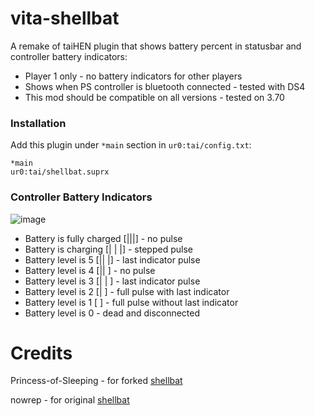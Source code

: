# vita-shellbat
A remake of taiHEN plugin that shows battery percent in statusbar and controller battery indicators:
- Player 1 only - no battery indicators for other players
- Shows when PS controller is bluetooth connected - tested with DS4
- This mod should be compatible on all versions - tested on 3.70

### Installation
Add this plugin under `*main` section in `ur0:tai/config.txt`:
```
*main
ur0:tai/shellbat.suprx
```

### Controller Battery Indicators
![image](https://user-images.githubusercontent.com/78706679/125861506-779f7496-1fef-419f-ae00-30ac1b872b63.png)
- Battery is fully charged [|||] - no pulse
- Battery is charging [| | |] - stepped pulse
- Battery level is 5 [|| |] - last indicator pulse
- Battery level is 4 [|| ] - no pulse
- Battery level is 3 [| | ] - last indicator pulse
- Battery level is 2 [|  ] - full pulse with last indicator
- Battery level is 1 [   ] - full pulse without last indicator
- Battery level is 0 - dead and disconnected

# Credits
Princess-of-Sleeping - for forked [shellbat](<https://github.com/Princess-of-Sleeping/vita-shellbat>)

nowrep - for original [shellbat](<https://github.com/nowrep/vita-shellbat>)
